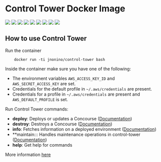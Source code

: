 # Control Tower Docker Image

[![](https://img.shields.io/docker/pulls/jnonino/control-tower.svg)](https://hub.docker.com/r/jnonino/control-tower/)
[![](hhttps://img.shields.io/docker/build/jnonino/control-tower)](https://hub.docker.com/r/jnonino/control-tower/)
[![](https://img.shields.io/docker/automated/jnonino/control-tower)](https://hub.docker.com/r/jnonino/control-tower/)
[![](https://img.shields.io/docker/stars/jnonino/control-tower)](https://hub.docker.com/r/jnonino/control-tower/)
[![](https://img.shields.io/github/license/jnonino/control-tower-docker-image)](https://github.com/jnonino/control-tower-docker-image)
[![](https://img.shields.io/github/issues/jnonino/control-tower-docker-image)](https://github.com/jnonino/control-tower-docker-image)
[![](https://img.shields.io/github/issues-closed/jnonino/control-tower-docker-image)](https://github.com/jnonino/control-tower-docker-image)
[![](https://img.shields.io/github/languages/code-size/jnonino/control-tower-docker-image)](https://github.com/jnonino/control-tower-docker-image)
[![](https://img.shields.io/github/repo-size/jnonino/control-tower-docker-image)](https://github.com/jnonino/control-tower-docker-image)

## How to use Control Tower

Run the container

        docker run -ti jnonino/control-tower bash

Inside the container make sure you have one of the following:

- The environment variables `AWS_ACCESS_KEY_ID` and `AWS_SECRET_ACCESS_KEY` are set.
- Credentials for the default profile in `~/.aws/credentials` are present.
- Credentials for a profile in `~/.aws/credentials` are present and `AWS_DEFAULT_PROFILE` is set.

Run Control Tower commands:

- **deploy**: Deploys or updates a Concourse ([Documentation](https://github.com/EngineerBetter/control-tower/blob/master/docs/deploy.md))
- **destroy**: Destroys a Concourse ([Documentation](https://github.com/EngineerBetter/control-tower/blob/master/docs/destroy.md))
- **info**: Fetches information on a deployed environment ([Documentation](https://github.com/EngineerBetter/control-tower/blob/master/docs/info.md))
- **maintain::: Handles maintenance operations in control-tower ([Documentation](https://github.com/EngineerBetter/control-tower/blob/master/docs/maintain.md))
- **help**: Get help for commands

More information [here](https://github.com/EngineerBetter/control-tower)
